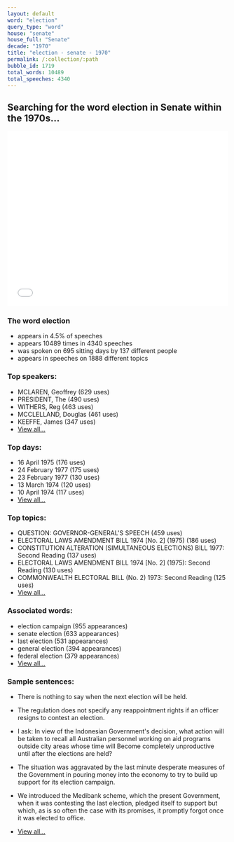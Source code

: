 ```yaml
---
layout: default
word: "election"
query_type: "word"
house: "senate"
house_full: "Senate"
decade: "1970"
title: "election - senate - 1970"
permalink: /:collection/:path
bubble_id: 1719
total_words: 10489
total_speeches: 4340
---
```



## Searching for the word **election** in Senate within the 1970s...

<iframe width="100%" height="400" frameborder="0" scrolling="no" src="//plot.ly/~wragge/1719.embed"></iframe>

### The word **election**

* appears in 4.5% of speeches
* appears 10489 times in 4340 speeches
* was spoken on 695 sitting days by 137 different people
* appears in speeches on 1888 different topics

### Top speakers:

* MCLAREN, Geoffrey (629 uses)
* PRESIDENT, The (490 uses)
* WITHERS, Reg (463 uses)
* MCCLELLAND, Douglas (461 uses)
* KEEFFE, James (347 uses)
* [View all...](speakers/)


### Top days:

* 16 April 1975 (176 uses)
* 24 February 1977 (175 uses)
* 23 February 1977 (130 uses)
* 13 March 1974 (120 uses)
* 10 April 1974 (117 uses)
* [View all...](days/)


### Top topics:

* QUESTION: GOVERNOR-GENERAL'S SPEECH (459 uses)
* ELECTORAL LAWS AMENDMENT BILL 1974 [No. 2] (1975) (186 uses)
* CONSTITUTION ALTERATION (SIMULTANEOUS ELECTIONS) BILL 1977: Second Reading (137 uses)
* ELECTORAL LAWS AMENDMENT BILL 1974 [No. 2] (1975): Second Reading (130 uses)
* COMMONWEALTH ELECTORAL BILL (No. 2) 1973: Second Reading (125 uses)
* [View all...](topics/)


### Associated words:

* election campaign (955 appearances)
* senate election (633 appearances)
* last election (531 appearances)
* general election (394 appearances)
* federal election (379 appearances)
* [View all...](collocations/)


### Sample sentences:

* There is nothing to say when the next <span class="highlight">election</span> will be held.

* The regulation does not specify any reappointment rights if an officer resigns to contest an <span class="highlight">election</span>.

* I ask: In view of the Indonesian Government's decision, what action will be taken to recall all Australian personnel working on aid programs outside city areas whose time will  Become  completely unproductive until after the elections are held?

* The situation was aggravated by the last minute desperate measures of the Government in pouring money into the economy to try to build up support for its <span class="highlight">election</span> campaign.

* We introduced the Medibank scheme, which the present Government, when it was contesting the last <span class="highlight">election</span>, pledged itself to support but which, as is so often the case with its promises, it promptly forgot once it was elected to office.

* [View all...](contexts/)
